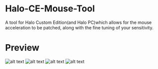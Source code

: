 # Halo-CE-Mouse-Tool
A tool for Halo Custom Edition(and Halo PC)which allows for the mouse acceleration to be patched, along with the fine tuning of your sensitivity.

# Preview
![alt text](https://i.imgur.com/FvRVRzi.png)
![alt text](https://i.imgur.com/gLcL3Mj.png)
![alt text](https://i.imgur.com/RYa6MVj.png)
![alt text](https://i.imgur.com/wyNIjxX.png)
